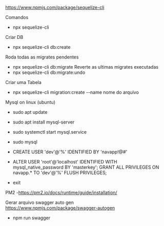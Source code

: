 https://www.npmjs.com/package/sequelize-cli

Comandos
- npx sequelize-cli

Criar DB
- npx sequelize-cli db:create

Roda todas as migrates pendentes
- npx sequelize-cli db:migrate
Reverte as ultimas migrates executadas
- npx sequelize-cli db:migrate:undo

Criar uma Tabela
- npx sequelize-cli migration:create  --name nome do arquivo




Mysql on linux (ubuntu)
- sudo apt update
- sudo apt install mysql-server
- sudo systemctl start mysql.service


- sudo mysql
- CREATE USER 'dev'@'%' IDENTIFIED BY 'navapp!@#'
- ALTER USER 'root'@'localhost' IDENTIFIED WITH mysql_native_password BY 'masterkey';
GRANT ALL PRIVILEGES ON navapp.* TO 'dev'@'%'
FLUSH PRIVILEGES;
- exit


PM2
-https://pm2.io/docs/runtime/guide/installation/



Gerar arquivo swagger auto gen
https://www.npmjs.com/package/swagger-autogen
- npm run swagger